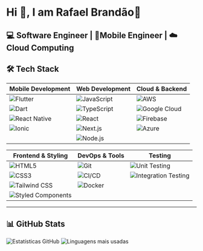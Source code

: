 # Hi 👋, I am Rafael Brandão🖖 
💻 Software Engineer | 📱Mobile Engineer | ☁️Cloud Computing 
---
## 🛠 Tech Stack
| Mobile Development       | Web Development         | Cloud & Backend        |
|--------------------------|-------------------------|------------------------|
| ![Flutter](https://img.shields.io/badge/Flutter-02569B?style=flat&logo=flutter&logoColor=white) | ![JavaScript](https://img.shields.io/badge/JavaScript-F7DF1E?style=flat&logo=javascript&logoColor=black) | ![AWS](https://img.shields.io/badge/AWS-232F3E?style=flat&logo=amazon-aws&logoColor=white) |
| ![Dart](https://img.shields.io/badge/Dart-0175C2?style=flat&logo=dart&logoColor=white) | ![TypeScript](https://img.shields.io/badge/TypeScript-3178C6?style=flat&logo=typescript&logoColor=white) | ![Google Cloud](https://img.shields.io/badge/Google_Cloud-4285F4?style=flat&logo=google-cloud&logoColor=white) |
| ![React Native](https://img.shields.io/badge/React_Native-61DAFB?style=flat&logo=react&logoColor=black) | ![React](https://img.shields.io/badge/React-61DAFB?style=flat&logo=react&logoColor=black) | ![Firebase](https://img.shields.io/badge/Firebase-FFCA28?style=flat&logo=firebase&logoColor=black) |
| ![Ionic](https://img.shields.io/badge/Ionic-3880FF?style=flat&logo=ionic&logoColor=white) | ![Next.js](https://img.shields.io/badge/Next.js-000000?style=flat&logo=next.js&logoColor=white) | ![Azure](https://img.shields.io/badge/Azure-0089D6?style=flat&logo=microsoft-azure&logoColor=white) |
|                          | ![Node.js](https://img.shields.io/badge/Node.js-339933?style=flat&logo=node.js&logoColor=white) |                        |

| Frontend & Styling       | DevOps & Tools          | Testing                |
|--------------------------|-------------------------|------------------------|
| ![HTML5](https://img.shields.io/badge/HTML5-E34F26?style=flat&logo=html5&logoColor=white) | ![Git](https://img.shields.io/badge/Git-F05032?style=flat&logo=git&logoColor=white) | ![Unit Testing](https://img.shields.io/badge/Unit_Testing-25A162?style=flat&logo=jest&logoColor=white) |
| ![CSS3](https://img.shields.io/badge/CSS3-1572B6?style=flat&logo=css3&logoColor=white) | ![CI/CD](https://img.shields.io/badge/CI/CD-FF6F00?style=flat&logo=github-actions&logoColor=white) | ![Integration Testing](https://img.shields.io/badge/Integration_Testing-5D3FD3?style=flat&logo=testing-library&logoColor=white) |
| ![Tailwind CSS](https://img.shields.io/badge/Tailwind_CSS-06B6D4?style=flat&logo=tailwind-css&logoColor=white) | ![Docker](https://img.shields.io/badge/Docker-2496ED?style=flat&logo=docker&logoColor=white) |                        |
| ![Styled Components](https://img.shields.io/badge/Styled_Components-DB7093?style=flat&logo=styled-components&logoColor=white) |                         |                        |
---
📊 GitHub Stats
---
![Estatísticas GitHub](https://github-readme-stats.vercel.app/api?username=rafaelbrandao98&show_icons=true&theme=radical)
![Linguagens mais usadas](https://github-readme-stats.vercel.app/api/top-langs/?username=rafaelbrandao98&layout=compact&theme=radical&hide=html,css)

